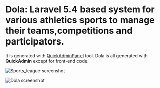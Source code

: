 # Dola: Laravel 5.4 based system for various athletics sports to manage their teams,competitions and participators.

It is generated with [QuickAdminPanel](https://quickadminpanel.com) tool.
Dola is all generated with __QuickAdmin__ except for front-end code.

![Sports_league screenshot](http://freude-now.de/images/dola_screenshot_frontend.png)

![Dola screenshot](http://freude-now.de/images/dola_screenshot.png)

